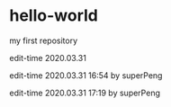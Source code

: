 # hello-world
my first repository

edit-time 2020.03.31

edit-time 2020.03.31 16:54 by superPeng

edit-time 2020.03.31 17:19 by superPeng
